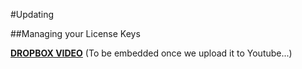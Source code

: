 #Updating

##Managing your License Keys

[**DROPBOX VIDEO**](https://www.dropbox.com/s/9i548822hrbqmny/buddyboss-theme-updating.mp4?raw=1)
(To be embedded once we upload it to Youtube...)